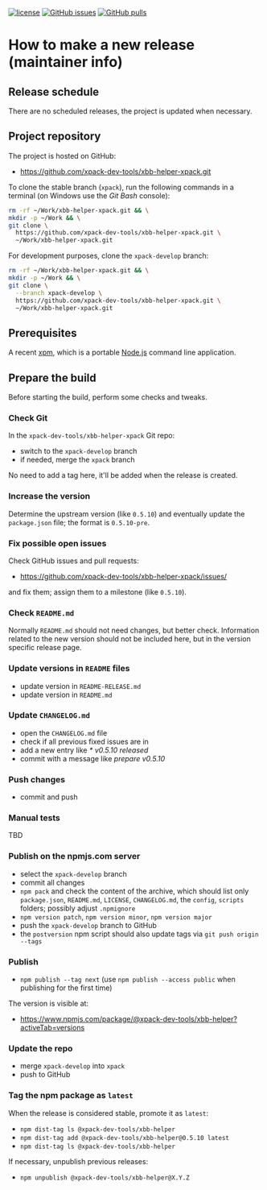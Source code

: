 [![license](https://img.shields.io/github/license/xpack-dev-tools/xbb-helper-xpack)](https://github.com/xpack-dev-tools/xbb-helper-xpack/blob/xpack/LICENSE)
[![GitHub issues](https://img.shields.io/github/issues/xpack-dev-tools/xbb-helper-xpack.svg)](https://github.com/xpack-dev-tools/xbb-helper-xpack/issues/)
[![GitHub pulls](https://img.shields.io/github/issues-pr/xpack-dev-tools/xbb-helper-xpack.svg)](https://github.com/xpack-dev-tools/xbb-helper-xpack/pulls)

# How to make a new release (maintainer info)

## Release schedule

There are no scheduled releases, the project is updated when necessary.

## Project repository

The project is hosted on GitHub:

- <https://github.com/xpack-dev-tools/xbb-helper-xpack.git>

To clone the stable branch (`xpack`), run the following commands in a
terminal (on Windows use the _Git Bash_ console):

```sh
rm -rf ~/Work/xbb-helper-xpack.git && \
mkdir -p ~/Work && \
git clone \
  https://github.com/xpack-dev-tools/xbb-helper-xpack.git \
  ~/Work/xbb-helper-xpack.git
```

For development purposes, clone the `xpack-develop` branch:

```sh
rm -rf ~/Work/xbb-helper-xpack.git && \
mkdir -p ~/Work && \
git clone \
  --branch xpack-develop \
  https://github.com/xpack-dev-tools/xbb-helper-xpack.git \
  ~/Work/xbb-helper-xpack.git
```

## Prerequisites

A recent [xpm](https://xpack.github.io/xpm/), which is a portable
[Node.js](https://nodejs.org/) command line application.

## Prepare the build

Before starting the build, perform some checks and tweaks.

### Check Git

In the `xpack-dev-tools/xbb-helper-xpack` Git repo:

- switch to the `xpack-develop` branch
- if needed, merge the `xpack` branch

No need to add a tag here, it'll be added when the release is created.

### Increase the version

Determine the upstream version (like `0.5.10`) and eventually update the
`package.json` file; the format is `0.5.10-pre`.

### Fix possible open issues

Check GitHub issues and pull requests:

- <https://github.com/xpack-dev-tools/xbb-helper-xpack/issues/>

and fix them; assign them to a milestone (like `0.5.10`).

### Check `README.md`

Normally `README.md` should not need changes, but better check.
Information related to the new version should not be included here,
but in the version specific release page.

### Update versions in `README` files

- update version in `README-RELEASE.md`
- update version in `README.md`

### Update `CHANGELOG.md`

- open the `CHANGELOG.md` file
- check if all previous fixed issues are in
- add a new entry like _* v0.5.10 released_
- commit with a message like _prepare v0.5.10_

### Push changes

- commit and push

### Manual tests

TBD

### Publish on the npmjs.com server

- select the `xpack-develop` branch
- commit all changes
- `npm pack` and check the content of the archive, which should list
  only `package.json`, `README.md`, `LICENSE`, `CHANGELOG.md`,
  the `config`, `scripts` folders;
  possibly adjust `.npmignore`
- `npm version patch`, `npm version minor`, `npm version major`
- push the `xpack-develop` branch to GitHub
- the `postversion` npm script should also update tags via `git push origin --tags`

### Publish

- `npm publish --tag next` (use `npm publish --access public` when
  publishing for the first time)

The version is visible at:

- <https://www.npmjs.com/package/@xpack-dev-tools/xbb-helper?activeTab=versions>

### Update the repo

- merge `xpack-develop` into `xpack`
- push to GitHub

### Tag the npm package as `latest`

When the release is considered stable, promote it as `latest`:

- `npm dist-tag ls @xpack-dev-tools/xbb-helper`
- `npm dist-tag add @xpack-dev-tools/xbb-helper@0.5.10 latest`
- `npm dist-tag ls @xpack-dev-tools/xbb-helper`

If necessary, unpublish previous releases:

- `npm unpublish @xpack-dev-tools/xbb-helper@X.Y.Z`
